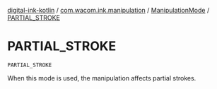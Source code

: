 [digital-ink-kotlin](../../index.md) / [com.wacom.ink.manipulation](../index.md) / [ManipulationMode](index.md) / [PARTIAL_STROKE](./-p-a-r-t-i-a-l_-s-t-r-o-k-e.md)

# PARTIAL_STROKE

`PARTIAL_STROKE`

When this mode is used, the manipulation affects partial strokes.

